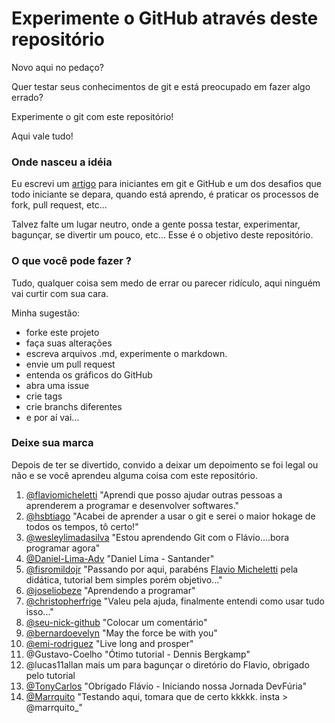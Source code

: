 Experimente o GitHub através deste repositório
===

Novo aqui no pedaço?

Quer testar seus conhecimentos de git e está preocupado em fazer algo errado?

Experimente o git com este repositório!

Aqui vale tudo!


### Onde nasceu a idéia

Eu escrevi um [artigo](http://devfuria.com.br/git/tutorial-iniciando-git/) para iniciantes em git e GitHub e um dos
desafios que todo iniciante se depara, quando está aprendo, é praticar os processos de fork, pull request, etc...

Talvez falte um lugar neutro, onde a gente possa testar, experimentar, bagunçar, se divertir um pouco, etc...
Esse é o objetivo deste repositório.


### O que você pode fazer ?

Tudo, qualquer coisa sem medo de errar ou parecer ridículo, aqui ninguém vai curtir com sua cara.

Minha sugestão:

- forke este projeto
- faça suas alterações
- escreva arquivos .md, experimente o markdown.
- envie um pull request
- entenda os gráficos do GitHub
- abra uma issue
- crie tags
- crie branchs diferentes
- e por aí vai...


### Deixe sua marca

Depois de ter se divertido, convido a deixar um depoimento se foi legal ou não
e se você aprendeu alguma coisa com este repositório.

1. [@flaviomicheletti](https://github.com/flaviomicheletti "Flávio Micheletti") 
   "Aprendi que posso ajudar outras pessoas a aprenderem a programar e desenvolver softwares."
2. [@hsbtiago](https://github.com/hsbtiago "Tiago Bernardo")
   "Acabei de aprender a usar o git e serei o maior hokage de todos os tempos, tô certo!"
3. [@wesleylimadasilva](https://github.com/wesleylimadasilva)
   "Estou aprendendo Git com o Flávio....bora programar agora"
4. [@Daniel-Lima-Adv](https://github.com/Daniel-Lima-Adv)
   "Daniel Lima - Santander"
5. [@fisromildojr](https://github.com/fisromildojr "Romildo Jr")
   "Passando por aqui, parabéns [Flavio Micheletti](https://github.com/flaviomicheletti) pela didática, tutorial bem simples porém objetivo..."
6. [@joseliobeze](https://github.com/joseliobeze "bagunçando")
   "Aprendendo a programar"
7. [@christopherfrige](https://github.com/christopherfrige)
   "Valeu pela ajuda, finalmente entendi como usar tudo isso..."
8. [@seu-nick-github](https://github.com/seu-link)
   "Colocar um comentário"
9. [@bernardoevelyn](https://github.com/evelynbernardo)
	"May the force be with you"
10. [@emi-rodriguez](https://github.com/emi-rodriguez)
	"Live long and prosper"
11. @Gustavo-Coelho
	"Ótimo tutorial - Dennis Bergkamp"
12. @lucas11allan mais um para bagunçar o diretório do Flavio, obrigado pelo tutorial
13. [@TonyCarlos](https://github.com/tonycarlosdev)
   "Obrigado Flávio - Iniciando nossa Jornada DevFúria"
14. [@Marrquito](https://github.com/Marrquito)
   "Testando aqui, tomara que de certo kkkkk. insta > @marrquito_"

   

